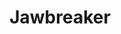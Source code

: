 ---
title: "Jawbreaker"
summary: "Jawbreaker is an emo/punk rock band that was based in San Francisco, CA's Mission District , although the band's members, Blake Schwarzenbach , Chris Bauermeister , and Adam Pfahler , actually came together at New York University in the mid 1980's. The band's first release was 1989's \"Whack & Blite\" 7\" on their own Blackball Records. The band released 3 LPs and made appearances on different compilations for various independent labels before signing to a major label, DGC, at the end of 1994. However, their major label debut, \"Dear You\", failed to expand their audience and brought cries of \"sell out\" their punk rock fan base. This, coupled with already-present interpersonal tensions within the band that had reached the breaking point caused the band to split in 1996. Following the split, the members performed with other acts, most notably Blake's Jets To Brazil. Blake and Chris also returned to college to pursue various degrees while Adam resurrected Blackball Records to reissue much of Jawbreaker's out of print music as well as putting out records by other bands he has been involved with. The band reunited in 2017."
image: "jawbreaker.jpg"
apple_music_artist_url: "https://music.apple.com/gb/artist/jawbreaker/3531786"
wikipedia_url: "none"
---